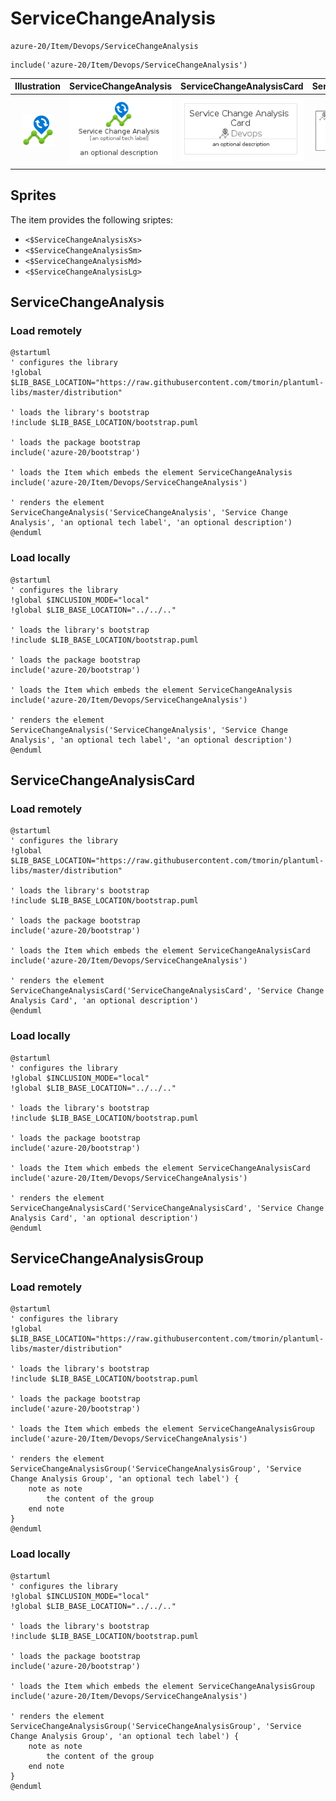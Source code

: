 # ServiceChangeAnalysis


```text
azure-20/Item/Devops/ServiceChangeAnalysis
```

```text
include('azure-20/Item/Devops/ServiceChangeAnalysis')
```



| Illustration | ServiceChangeAnalysis | ServiceChangeAnalysisCard | ServiceChangeAnalysisGroup |
| :---: | :---: | :---: | :---: |
| ![illustration for Illustration](../../../azure-20/Item/Devops/ServiceChangeAnalysis.png) | ![illustration for ServiceChangeAnalysis](../../../azure-20/Item/Devops/ServiceChangeAnalysis.Local.png) | ![illustration for ServiceChangeAnalysisCard](../../../azure-20/Item/Devops/ServiceChangeAnalysisCard.Local.png) | ![illustration for ServiceChangeAnalysisGroup](../../../azure-20/Item/Devops/ServiceChangeAnalysisGroup.Local.png) |



## Sprites
The item provides the following sriptes:

- `<$ServiceChangeAnalysisXs>`
- `<$ServiceChangeAnalysisSm>`
- `<$ServiceChangeAnalysisMd>`
- `<$ServiceChangeAnalysisLg>`





## ServiceChangeAnalysis

### Load remotely
```plantuml
@startuml
' configures the library
!global $LIB_BASE_LOCATION="https://raw.githubusercontent.com/tmorin/plantuml-libs/master/distribution"

' loads the library's bootstrap
!include $LIB_BASE_LOCATION/bootstrap.puml

' loads the package bootstrap
include('azure-20/bootstrap')

' loads the Item which embeds the element ServiceChangeAnalysis
include('azure-20/Item/Devops/ServiceChangeAnalysis')

' renders the element
ServiceChangeAnalysis('ServiceChangeAnalysis', 'Service Change Analysis', 'an optional tech label', 'an optional description')
@enduml
```

### Load locally
```plantuml
@startuml
' configures the library
!global $INCLUSION_MODE="local"
!global $LIB_BASE_LOCATION="../../.."

' loads the library's bootstrap
!include $LIB_BASE_LOCATION/bootstrap.puml

' loads the package bootstrap
include('azure-20/bootstrap')

' loads the Item which embeds the element ServiceChangeAnalysis
include('azure-20/Item/Devops/ServiceChangeAnalysis')

' renders the element
ServiceChangeAnalysis('ServiceChangeAnalysis', 'Service Change Analysis', 'an optional tech label', 'an optional description')
@enduml
```

## ServiceChangeAnalysisCard

### Load remotely
```plantuml
@startuml
' configures the library
!global $LIB_BASE_LOCATION="https://raw.githubusercontent.com/tmorin/plantuml-libs/master/distribution"

' loads the library's bootstrap
!include $LIB_BASE_LOCATION/bootstrap.puml

' loads the package bootstrap
include('azure-20/bootstrap')

' loads the Item which embeds the element ServiceChangeAnalysisCard
include('azure-20/Item/Devops/ServiceChangeAnalysis')

' renders the element
ServiceChangeAnalysisCard('ServiceChangeAnalysisCard', 'Service Change Analysis Card', 'an optional description')
@enduml
```

### Load locally
```plantuml
@startuml
' configures the library
!global $INCLUSION_MODE="local"
!global $LIB_BASE_LOCATION="../../.."

' loads the library's bootstrap
!include $LIB_BASE_LOCATION/bootstrap.puml

' loads the package bootstrap
include('azure-20/bootstrap')

' loads the Item which embeds the element ServiceChangeAnalysisCard
include('azure-20/Item/Devops/ServiceChangeAnalysis')

' renders the element
ServiceChangeAnalysisCard('ServiceChangeAnalysisCard', 'Service Change Analysis Card', 'an optional description')
@enduml
```

## ServiceChangeAnalysisGroup

### Load remotely
```plantuml
@startuml
' configures the library
!global $LIB_BASE_LOCATION="https://raw.githubusercontent.com/tmorin/plantuml-libs/master/distribution"

' loads the library's bootstrap
!include $LIB_BASE_LOCATION/bootstrap.puml

' loads the package bootstrap
include('azure-20/bootstrap')

' loads the Item which embeds the element ServiceChangeAnalysisGroup
include('azure-20/Item/Devops/ServiceChangeAnalysis')

' renders the element
ServiceChangeAnalysisGroup('ServiceChangeAnalysisGroup', 'Service Change Analysis Group', 'an optional tech label') {
    note as note
        the content of the group
    end note
}
@enduml
```

### Load locally
```plantuml
@startuml
' configures the library
!global $INCLUSION_MODE="local"
!global $LIB_BASE_LOCATION="../../.."

' loads the library's bootstrap
!include $LIB_BASE_LOCATION/bootstrap.puml

' loads the package bootstrap
include('azure-20/bootstrap')

' loads the Item which embeds the element ServiceChangeAnalysisGroup
include('azure-20/Item/Devops/ServiceChangeAnalysis')

' renders the element
ServiceChangeAnalysisGroup('ServiceChangeAnalysisGroup', 'Service Change Analysis Group', 'an optional tech label') {
    note as note
        the content of the group
    end note
}
@enduml
```

